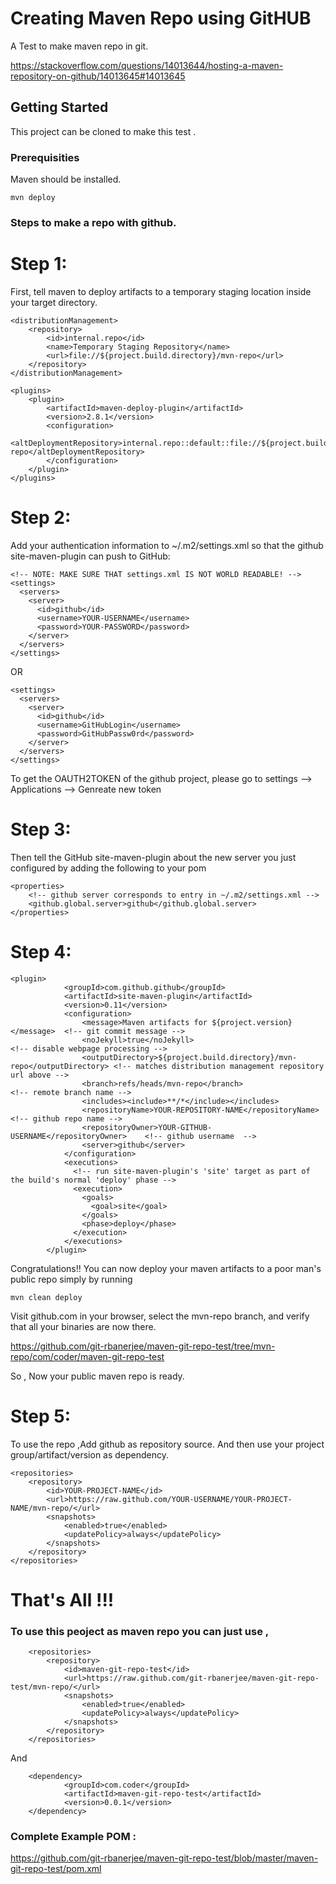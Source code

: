 
# Creating Maven Repo using GitHUB

A Test to make maven repo in git.

https://stackoverflow.com/questions/14013644/hosting-a-maven-repository-on-github/14013645#14013645

## Getting Started

This project can be cloned to make this test .

### Prerequisities

Maven should be installed.

```
mvn deploy
```

### Steps to make a repo with github.

# Step 1:

First, tell maven to deploy artifacts to a temporary staging location inside your target directory.

```
<distributionManagement>
    <repository>
        <id>internal.repo</id>
        <name>Temporary Staging Repository</name>
        <url>file://${project.build.directory}/mvn-repo</url>
    </repository>
</distributionManagement>

<plugins>
    <plugin>
        <artifactId>maven-deploy-plugin</artifactId>
        <version>2.8.1</version>
        <configuration>
            <altDeploymentRepository>internal.repo::default::file://${project.build.directory}/mvn-repo</altDeploymentRepository>
        </configuration>
    </plugin>
</plugins>
```

# Step 2:

Add your authentication information to ~/.m2/settings.xml so that the github site-maven-plugin can push to GitHub:

```
<!-- NOTE: MAKE SURE THAT settings.xml IS NOT WORLD READABLE! -->
<settings>
  <servers>
    <server>
      <id>github</id>
      <username>YOUR-USERNAME</username>
      <password>YOUR-PASSWORD</password>
    </server>
  </servers>
</settings>
```
OR

```
<settings>
  <servers>
    <server>
      <id>github</id>
      <username>GitHubLogin</username>
      <password>GitHubPassw0rd</password>
    </server>
  </servers>
</settings>
```

To get the OAUTH2TOKEN of the github project, please go to settings --> Applications --> Genreate new token

# Step 3:

Then tell the GitHub site-maven-plugin about the new server you just configured by adding the following to your pom

```
<properties>
    <!-- github server corresponds to entry in ~/.m2/settings.xml -->
    <github.global.server>github</github.global.server>
</properties>
```

# Step 4:

```
<plugin>
            <groupId>com.github.github</groupId>
            <artifactId>site-maven-plugin</artifactId>
            <version>0.11</version>
            <configuration>
                <message>Maven artifacts for ${project.version}</message>  <!-- git commit message -->
                <noJekyll>true</noJekyll>                                  <!-- disable webpage processing -->
                <outputDirectory>${project.build.directory}/mvn-repo</outputDirectory> <!-- matches distribution management repository url above -->
                <branch>refs/heads/mvn-repo</branch>                       <!-- remote branch name -->
                <includes><include>**/*</include></includes>
                <repositoryName>YOUR-REPOSITORY-NAME</repositoryName>      <!-- github repo name -->
                <repositoryOwner>YOUR-GITHUB-USERNAME</repositoryOwner>    <!-- github username  -->
                <server>github</server>
            </configuration>
            <executions>
              <!-- run site-maven-plugin's 'site' target as part of the build's normal 'deploy' phase -->
              <execution>
                <goals>
                  <goal>site</goal>
                </goals>
                <phase>deploy</phase>
              </execution>
            </executions>
        </plugin>
```

Congratulations!! You can now deploy your maven artifacts to a poor man's public repo simply by running 
```
mvn clean deploy
```

Visit github.com in your browser, select the mvn-repo branch, and verify that all your binaries are now there.

https://github.com/git-rbanerjee/maven-git-repo-test/tree/mvn-repo/com/coder/maven-git-repo-test

So , Now your public maven repo is ready.

# Step 5:

To use the repo ,Add github as repository source. And then use your project group/artifact/version as dependency.

```
<repositories>
    <repository>
        <id>YOUR-PROJECT-NAME</id>
        <url>https://raw.github.com/YOUR-USERNAME/YOUR-PROJECT-NAME/mvn-repo/</url>
        <snapshots>
            <enabled>true</enabled>
            <updatePolicy>always</updatePolicy>
        </snapshots>
    </repository>
</repositories>
```

# That's All !!!

### To use this peoject as maven repo you can just use ,

```
    <repositories>
		<repository>
			<id>maven-git-repo-test</id>
			<url>https://raw.github.com/git-rbanerjee/maven-git-repo-test/mvn-repo/</url>
			<snapshots>
				<enabled>true</enabled>
				<updatePolicy>always</updatePolicy>
			</snapshots>
		</repository>
	</repositories>
```

And

```
    <dependency>
			<groupId>com.coder</groupId>
			<artifactId>maven-git-repo-test</artifactId>
			<version>0.0.1</version>
	</dependency>
```


### Complete Example POM :

https://github.com/git-rbanerjee/maven-git-repo-test/blob/master/maven-git-repo-test/pom.xml


